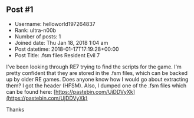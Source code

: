 ## Post #1
- Username: helloworld197264837
- Rank: ultra-n00b
- Number of posts: 1
- Joined date: Thu Jan 18, 2018 1:04 am
- Post datetime: 2018-01-17T17:19:28+00:00
- Post Title: .fsm files Resident Evil 7

I've been looking through RE7 trying to find the scripts for the game. I'm pretty confident that they are stored in the .fsm files, which can be backed up by older RE games. Does anyone know how I would go about extracting them? I got the header (HFSM). Also, I dumped one of the .fsm files which can be found here: [https://pastebin.com/UjDDVyXk](https://pastebin.com/UjDDVyXk)

Thanks

